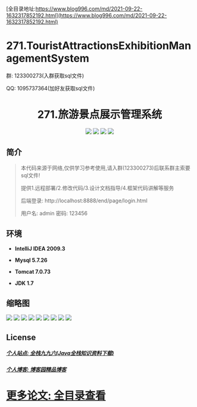 [全目录地址:https://www.blog996.com/md/2021-09-22-1632317852192.html](https://www.blog996.com/md/2021-09-22-1632317852192.html)
# 271.TouristAttractionsExhibitionManagementSystem

<p>群: 123300273(入群获取sql文件)</p>
<p>QQ: 1095737364(加好友获取sql文件)</p>

<p><h1 align="center">271.旅游景点展示管理系统</h1></p>


<p align="center">
	<img src="https://img.shields.io/badge/jdk-1.7-orange.svg"/>
    <img src="https://img.shields.io/badge/springboot-5.x-lightgrey.svg"/>
    <img src="https://img.shields.io/badge/html-5.x-blue.svg"/>
    <img src="https://img.shields.io/badge/mybatis-5.x-yellow.svg"/>
</p>

## 简介


> 本代码来源于网络,仅供学习参考使用,请入群(123300273)后联系群主索要sql文件!
>
> 提供1.远程部署/2.修改代码/3.设计文档指导/4.框架代码讲解等服务
>
> 后端登录: http://localhost:8888/end/page/login.html
>
> 用户名: admin  密码: 123456


## 环境

- <b>IntelliJ IDEA 2009.3</b>

- <b>Mysql 5.7.26</b>

- <b>Tomcat 7.0.73</b>

- <b>JDK 1.7</b>




## 缩略图

![](https://img2023.cnblogs.com/blog/588112/202310/588112-20231019152940656-2029670910.png)
![](https://img2023.cnblogs.com/blog/588112/202310/588112-20231019152948387-1082101280.png)
![](https://img2023.cnblogs.com/blog/588112/202310/588112-20231019152952604-1087730507.png)
![](https://img2023.cnblogs.com/blog/588112/202310/588112-20231019152957048-1240848428.png)
![](https://img2023.cnblogs.com/blog/588112/202310/588112-20231019153001479-1292403029.png)
![](https://img2023.cnblogs.com/blog/588112/202310/588112-20231019153006395-631961292.png)
![](https://img2023.cnblogs.com/blog/588112/202310/588112-20231019153011210-1778588080.png)
![](https://img2023.cnblogs.com/blog/588112/202310/588112-20231019153015027-1790154010.png)
![](https://img2023.cnblogs.com/blog/588112/202310/588112-20231019153018624-1194137631.png)




## License

##### [个人站点: 全栈九九六(Java全栈知识资料下载)](https://www.blog996.com/)
##### [个人博客: 博客园精品博客](https://www.cnblogs.com/yysbolg/)
# [更多论文: 全目录查看](https://www.blog996.com/md/2021-09-22-1632317852192.html)





